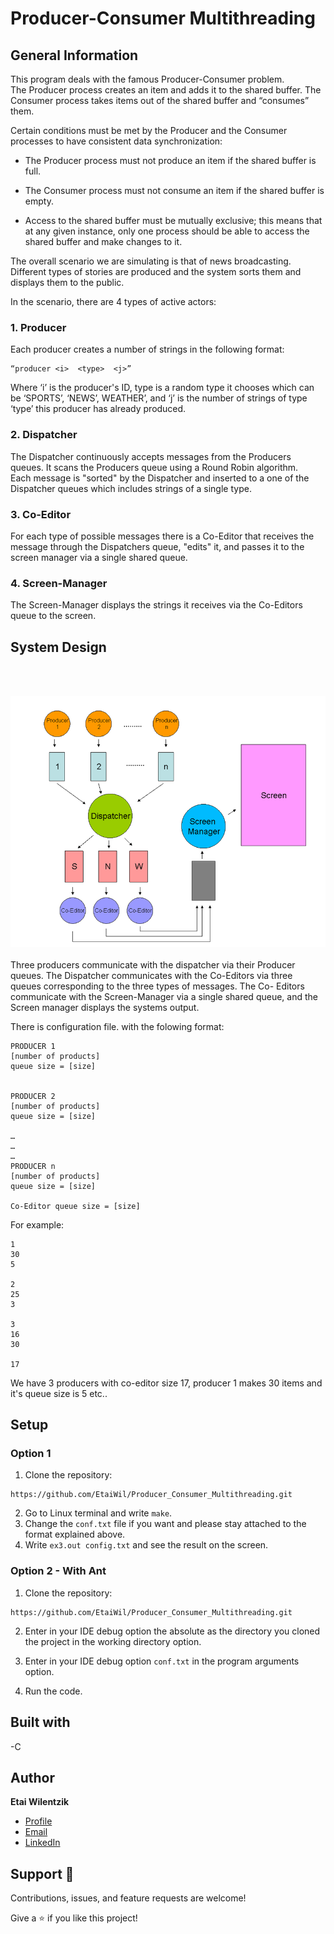 # Producer-Consumer Multithreading
## General Information
This program deals with the famous Producer-Consumer problem.<br>
The Producer process creates an item and adds it to the shared buffer. 
The Consumer process takes items out of the shared buffer and “consumes” them.

Certain conditions must be met by the Producer and the Consumer processes to have consistent data synchronization:

* The Producer process must not produce an item if the shared buffer is full.

* The Consumer process must not consume an item if the shared buffer is empty.

* Access to the shared buffer must be mutually exclusive; this means that at any given instance, only one process should be able to access the shared buffer and make changes to it.

The overall scenario we are simulating is that of news broadcasting.
Different types of stories are produced and the system sorts them and displays them to the public.

In the scenario, there are 4 types of active actors: 


### 1. Producer 

Each producer creates a number of strings in the following format:
```
“producer <i>  <type>  <j>” 
```
Where ‘i’ is the producer's ID, type is a random type it chooses which can be ‘SPORTS’, ‘NEWS’, WEATHER’,
and ‘j’ is the number of strings of type ‘type’ this producer has already produced.

### 2. Dispatcher
The Dispatcher continuously accepts messages from the Producers queues. 
It scans the Producers queue using a Round Robin algorithm.<br>
Each message is "sorted" by the Dispatcher and inserted to a one of the Dispatcher queues which includes strings of a single type.


### 3. Co-Editor
For each type of possible messages there is a Co-Editor that receives the message through the Dispatchers queue, "edits" it, 
and passes it to the screen manager via a single shared queue.

### 4. Screen-Manager
The Screen-Manager displays the strings it receives via the Co-Editors  queue to the screen.

## System Design
<br>
<br>

![systemDesign.png](images%2FsystemDesign.png)
<br>
<br>
Three producers communicate with the dispatcher via their Producer queues.
The Dispatcher communicates with the Co-Editors via three queues corresponding to the three types of messages. 
The Co- Editors communicate with the Screen-Manager via a single shared queue, and the Screen manager displays the systems output.


There is configuration file. with the folowing format:
```
PRODUCER 1
[number of products]
queue size = [size]


PRODUCER 2
[number of products]
queue size = [size]

…
…
…
PRODUCER n
[number of products]
queue size = [size]

Co-Editor queue size = [size]
```

For example:
```
1
30
5

2
25
3    

3
16
30

17
```
We have 3 producers  with co-editor size 17,  producer 1 makes 30 items and it's queue size is 5 etc..



## Setup
### Option 1 
1. Clone the repository:
```
https://github.com/EtaiWil/Producer_Consumer_Multithreading.git
```
2. Go to Linux terminal and write ``` make ```. 
3. Change the ```conf.txt``` file if you want and please stay attached to the format explained above.  
4. Write ``` ex3.out config.txt ``` and see the result on the screen. 

### Option 2 - With Ant
1. Clone the repository:
  ```
https://github.com/EtaiWil/Producer_Consumer_Multithreading.git
```
2. Enter in your IDE debug option the absolute as the directory you cloned the project in the working directory option. 

3. Enter in your IDE debug option ```conf.txt``` in the program arguments option.
4. Run the code.


## Built with

-C


## Author

**Etai Wilentzik**

- [Profile](https://github.com/EtaiWilentzik )
- [Email](mailto:etaiwil2000@gmail.com?subject=Hi "Hi!")
- [LinkedIn](https://www.linkedin.com/in/etai-wilentzik-b5a106212/ "Welcome")

## Support 🤝

Contributions, issues, and feature requests are welcome!

Give a ⭐️ if you like this project!
